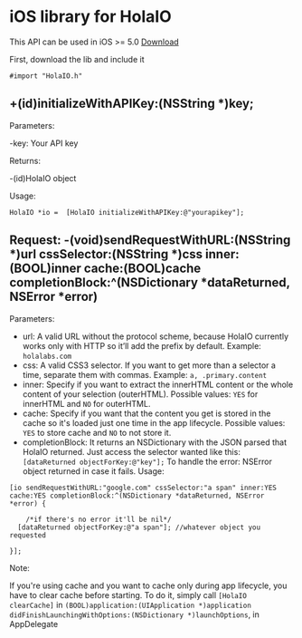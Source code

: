 # iOS library for HolaIO
This API can be used in iOS >= 5.0 [Download](https://github.com/holalabs/holaio-ios/zipball/master)

First, download the lib and include it

``` objetivec
#import "HolaIO.h"
```

## +(id)initializeWithAPIKey:(NSString *)key;

Parameters:

-key: Your API key

Returns:

-(id)HolaIO object

Usage:

``` objetivec
HolaIO *io =  [HolaIO initializeWithAPIKey:@"yourapikey"];
```

## Request: -(void)sendRequestWithURL:(NSString *)url cssSelector:(NSString *)css inner:(BOOL)inner cache:(BOOL)cache completionBlock:^(NSDictionary *dataReturned, NSError *error)

Parameters:

  - url: A valid URL without the protocol scheme, because HolaIO currently works only with HTTP so it’ll add the prefix by default. Example: `holalabs.com`
  - css: A valid CSS3 selector. If you want to get more than a selector a time, separate them with commas. Example: `a, .primary.content`
  - inner: Specify if you want to extract the innerHTML content or the whole content of your selection (outerHTML). Possible values: `YES` for innerHTML and `NO` for outerHTML.
  - cache: Specify if you want that the content you get is stored in the cache so it's loaded just one time in the app lifecycle. Possible values: `YES` to store cache and `NO` to not store it. 
  - completionBlock: It returns an NSDictionary with the JSON parsed that HolaIO returned. Just access the selector wanted like this: `[dataReturned objectForKey:@"key"];` To handle the error: NSError object returned in case it fails.
Usage:

``` objetivec
[io sendRequestWithURL:"google.com" cssSelector:"a span" inner:YES cache:YES completionBlock:^(NSDictionary *dataReturned, NSError *error) {
  
	/*if there's no error it'll be nil*/
  [dataReturned objectForKey:@"a span"]; //whatever object you requested
  
}];
```

Note:

If you're using cache and you want to cache only during app lifecycle, you have to clear cache before starting. To do it, simply call `[HolaIO clearCache]` in `(BOOL)application:(UIApplication *)application didFinishLaunchingWithOptions:(NSDictionary *)launchOptions`, in AppDelegate

